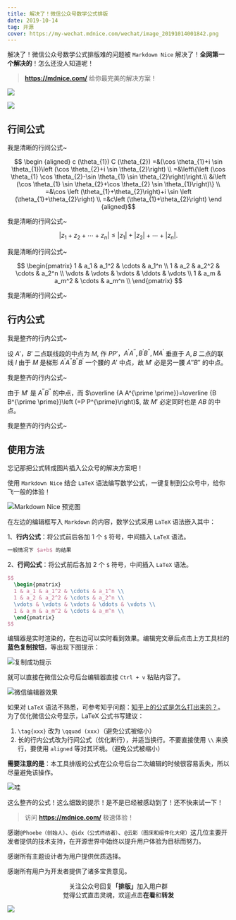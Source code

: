 ```yaml
---
title: 解决了！微信公众号数学公式排版
date: 2019-10-14
tag: 开源
cover: https://my-wechat.mdnice.com/wechat/image_20191014001842.png
---
```


解决了！微信公众号数学公式排版难的问题被 `Markdown Nice` 解决了！**全网第一个解决的**！怎么还没人知道呢！

> **https://mdnice.com/** 给你最完美的解决方案！

![](https://my-wechat.mdnice.com/wechat/image_20191013231418.png)

![](https://my-wechat.mdnice.com/wechat/image_20191014001842.png)

## 行间公式

我是清晰的行间公式~

$$
\begin {aligned} c (\theta_{1}) C (\theta_{2}) =&(\cos \theta_{1}+i 
\sin \theta_{1})\left (\cos \theta_{2}+i \sin \theta_{2}\right) \\ 
=&\left\{\left (\cos \theta_{1} \cos \theta_{2}-\sin \theta_{1} \sin
\theta_{2}\right)\right.\\ &i\left (\cos \theta_{1} \sin 
\theta_{2}+\cos \theta_{2} \sin \theta_{1}\right)\} \\ =&\cos \left 
(\theta_{1}+\theta_{2}\right)+i \sin \left (\theta_{1}+\theta_{2}\right)
\\ =&c\left (\theta_{1}+\theta_{2}\right) \end {aligned}$$

我是清晰的行间公式~

$$
\left|z_{1}+z_{2}+\cdots+z_{n}\right| \leqslant\left|z_{1}\right|+\left|z_{2}\right|+\cdots+\left|z_{n}\right|.$$

我是清晰的行间公式~

$$
  \begin{pmatrix}
  1 & a_1 & a_1^2 & \cdots & a_1^n \\
  1 & a_2 & a_2^2 & \cdots & a_2^n \\
  \vdots & \vdots & \vdots & \ddots & \vdots \\
  1 & a_m & a_m^2 & \cdots & a_m^n \\
  \end{pmatrix}
$$

我是清晰的行间公式~

## 行内公式

我是整齐的行内公式~

设 $A'$，$B'$ 二点联线段的中点为 $M$, 作 $PP'$，$A^{\prime} A^{\prime \prime}, B^{\prime} B^{\prime \prime}, M A^{\prime}$ 垂直于 $A,B$
二点的联线 $l$ 由于 $M$ 是梯形 $A^{\prime} A^{\prime \prime} B^{\prime \prime} B^{\prime}$ 一个腰的 $A'$ 中点，故 $M'$ 必是另一腰 $A''B''$ 的中点。

我是整齐的行内公式~

由于 $M'$ 是 $A^{\prime \prime}B^{\prime \prime}$ 的中点，而 $\overline {A A^{\prime \prime}}=\overline 
{B B^{\prime \prime}}\left (=P P^{\prime}\right)$, 故 $M'$ 必定同时也是 $AB$ 的中点。

我是整齐的行内公式~

## 使用方法

忘记那把公式转成图片插入公众号的解决方案吧！

使用 `Markdown Nice` 结合 `LaTeX` 语法编写数学公式，一键复制到公众号中，给你飞一般的体验！

![Markdown Nice 预览图](https://my-wechat.mdnice.com/wechat/image_20191013233758.png)

在左边的编辑框写入 `Markdown` 的内容，数学公式采用 `LaTeX` 语法嵌入其中：

1、**行内公式**：将公式前后各加 1 个 `$` 符号，中间插入 `LaTeX` 语法。

```tex
一般情况下 $a+b$ 的结果
```

2、**行间公式**：将公式前后各加 2 个 `$` 符号，中间插入 `LaTeX` 语法。

```tex
$$
  \begin{pmatrix}
  1 & a_1 & a_1^2 & \cdots & a_1^n \\
  1 & a_2 & a_2^2 & \cdots & a_2^n \\
  \vdots & \vdots & \vdots & \ddots & \vdots \\
  1 & a_m & a_m^2 & \cdots & a_m^n \\
  \end{pmatrix}
$$
```

编辑器是实时渲染的，在右边可以实时看到效果。编辑完文章后点击上方工具栏的**蓝色复制按钮**，等出现下图提示：

![复制成功提示](https://my-wechat.mdnice.com/wechat/image_20191013234050.png)

就可以直接在微信公众号后台编辑器直接 `Ctrl + v` 粘贴内容了。

![微信编辑器效果](https://my-wechat.mdnice.com/wechat/image_20191013234234.png)

如果对 `LaTeX` 语法不熟悉，可参考知乎问题：[知乎上的公式是怎么打出来的？](https://www.zhihu.com/question/31298277 "知乎上的公式是怎么打出来的？")。为了优化微信公众号显示，LaTeX 公式书写建议：

1. `\tag{xxx}` 改为 `\qquad (xxx)`（避免公式被缩小）
2. 长的行内公式改为行间公式（优化断行），并适当换行。不要直接使用 `\\` 来换行，要使用 `aligned` 等对其环境。（避免公式被缩小）

**需要注意的是**：本工具排版的公式在公众号后台二次编辑的时候很容易丢失，所以尽量避免该操作。

![哇](https://my-wechat.mdnice.com/wechat/image_20191014001401.png)

这么整齐的公式！这么细致的提示！是不是已经被感动到了！还不快来试一下！

> 访问 **https://mdnice.com/** 极速体验！

感谢`@Phoebe（创始人）`、`@idx（公式终结者）`、`@云影（图床和组件化大佬）`这几位主要开发者提供的技术支持，在开源世界中始终以提升用户体验为目标而努力。

感谢所有主题设计者为用户提供优质选择。

感谢所有用户为开发者提供了诸多宝贵意见。

<span style="display:block;text-align:center;">关注公众号回复<strong>「排版」</strong>加入用户群</span>
<span style="display:block;text-align:center;">觉得公式直击灵魂，欢迎点击<strong>在看</strong>和<strong>转发</strong></span>

![](https://files.mdnice.com/pic/3dd29828-4b46-445f-843c-ea3471fb7d8c.jpg)